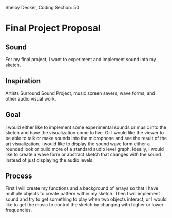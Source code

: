 Shelby Decker, Coding Section: 50

# Final Project Proposal

## Sound

For my final project, I want to experiment and implement sound into my sketch.

## Inspiration

Artists Surround Sound Project, music screen savers, wave forms, and other audio visual work.

## Goal

I would either like to implement some experimental sounds or music into the sketch and have the visualization come to live. Or I would like the viewer to be able to talk or make sounds into the microphone and see the result of the art visualization.
I would like to display the sound wave form either a rounded look or build more of a standard audio level graph.
Ideally, I would like to create a wave form or abstract sketch that changes with the sound instead of just displaying the audio levels.

## Process

First I will create my functions and a background of arrays so that I have multiple objects to create pattern within my sketch.
Then I will implement sound and try to get something to play when two objects interact, or I would like to get the music to control the sketch by changing with higher or lower frequencies.
